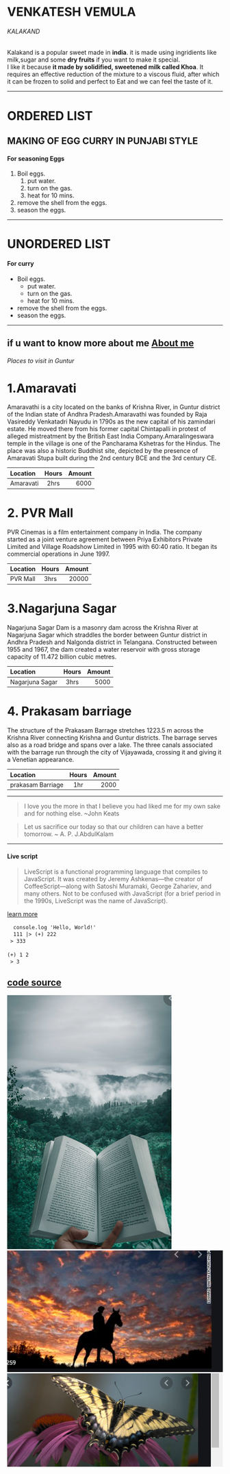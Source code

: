 # VENKATESH VEMULA
###### KALAKAND

Kalakand is a popular sweet made in **india**. it is made using ingridients like milk,sugar and some **dry fruits** if you want to make it special.<br>
 I like it because **it made by solidified, sweetened milk called Khoa**. It requires an effective reduction of the mixture to a viscous fluid, after which it can be frozen to solid and perfect to Eat and we can feel the taste of it.

---
# ORDERED LIST

## MAKING OF EGG CURRY IN PUNJABI STYLE

 #### For seasoning Eggs
1. Boil eggs.
   1. put water.
   2. turn on the gas.
   3. heat for 10 mins.
2. remove the shell from the eggs.
3. season the eggs.  

---
# UNORDERED LIST

#### For curry

* Boil eggs.
   * put water.
   * turn on the gas.
   * heat for 10 mins.
* remove the shell from the eggs.
* season the eggs.

 
---
 if u want to know more about me [About me](https://github.com/Vemula23/assignment2-Vemula/blob/main/AboutMe.md) 
 ---

 
 ###### Places to visit in Guntur
 # 1.Amaravati
Amaravathi is a city located on the banks of Krishna River, in Guntur district of the Indian state of Andhra Pradesh.Amaravathi was founded by Raja Vasireddy Venkatadri Nayudu in 1790s as the new capital of his zamindari estate. He moved there from his former capital Chintapalli in protest of alleged mistreatment by the British East India Company.Amaralingeswara temple in the village is one of the Pancharama Kshetras for the Hindus. The place was also a historic Buddhist site, depicted by the presence of Amaravati Stupa built during the 2nd century BCE and the 3rd century CE.

| Location  |      Hours    |  Amount |
|:----------|:-------------:|--------:|
|   Amaravati |   2hrs        |  6000   | 


# 2. PVR Mall
PVR Cinemas is a film entertainment company in India. The company started as a joint venture agreement between Priya Exhibitors Private Limited and Village Roadshow Limited in 1995 with 60:40 ratio. It began its commercial operations in June 1997.

| Location  |      Hours    |  Amount |
|:----------|:-------------:|--------:|
|  PVR Mall |   3hrs       |  20000   |  



# 3.Nagarjuna Sagar
Nagarjuna Sagar Dam is a masonry dam across the Krishna River at Nagarjuna Sagar which straddles the border between Guntur district in Andhra Pradesh and Nalgonda district in Telangana. Constructed between 1955 and 1967, the dam created a water reservoir with gross storage capacity of 11.472 billion cubic metres.


| Location  |      Hours    |  Amount |
|:----------|:-------------:|--------:|
|  Nagarjuna Sagar |   3hrs        |  5000   |

# 4. Prakasam barriage
The structure of the Prakasam Barrage stretches 1223.5 m across the Krishna River connecting Krishna and Guntur districts. The barrage serves also as a road bridge and spans over a lake. The three canals associated with the barrage run through the city of Vijayawada, crossing it and giving it a Venetian appearance. 

| Location  |      Hours    |  Amount |
|:----------|:-------------:|--------:|
| prakasam Barriage|    1hr        | 2000    |

---
> I love you the more in that I believe you had liked me for my own sake and for nothing else.
                                                                                          ~John Keats

> Let us sacrifice our today so that our children can have a better tomorrow.
                     ~ A. P. J.AbdulKalam   
---                                                                                                            
#### Live script
> LiveScript is a functional programming language that compiles to JavaScript. It was created by Jeremy Ashkenas—the creator of CoffeeScript—along with Satoshi Muramaki, George Zahariev, and many others. Not to be confused with JavaScript (for a brief period in the 1990s, LiveScript was the name of JavaScript).

[learn more](https://en.wikipedia.org/wiki/LiveScript)
~~~hello-world = ->
  console.log 'Hello, World!'
  111 |> (+) 222
 > 333

(+) 1 2
 > 3
 ~~~
 [code source](https://en.wikipedia.org/wiki/LiveScript)
 ---

 ![book](images/book.PNG)
![horse](images/horse.PNG)
![butterfly](images/butterfly.PNG)

